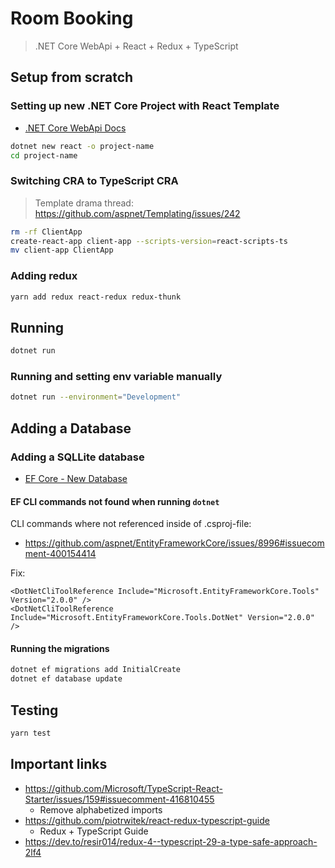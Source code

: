 # Room Booking 

> .NET Core WebApi + React + Redux + TypeScript

## Setup from scratch

### Setting up new .NET Core Project with React Template

* [.NET Core WebApi Docs](https://docs.microsoft.com/en-us/aspnet/core/client-side/spa/react?view=aspnetcore-2.1&tabs=visual-studio)

```bash
dotnet new react -o project-name
cd project-name
```

### Switching CRA to TypeScript CRA

> Template drama thread: https://github.com/aspnet/Templating/issues/242

```bash
rm -rf ClientApp
create-react-app client-app --scripts-version=react-scripts-ts
mv client-app ClientApp
```

### Adding redux

```bash
yarn add redux react-redux redux-thunk
```

## Running

```bash
dotnet run
```

### Running and setting env variable manually

```bash
dotnet run --environment="Development"
```

## Adding a Database

### Adding a SQLLite database

* [EF Core - New Database](https://docs.microsoft.com/sv-se/ef/core/get-started/aspnetcore/new-db?tabs=visual-studio)

#### EF CLI commands not found when running `dotnet`

CLI commands where not referenced inside of .csproj-file:

* https://github.com/aspnet/EntityFrameworkCore/issues/8996#issuecomment-400154414

Fix: 
```csproj
<DotNetCliToolReference Include="Microsoft.EntityFrameworkCore.Tools" Version="2.0.0" /> 
<DotNetCliToolReference Include="Microsoft.EntityFrameworkCore.Tools.DotNet" Version="2.0.0" />
```

#### Running the migrations

```bash
dotnet ef migrations add InitialCreate
dotnet ef database update
```


## Testing

```bash
yarn test
```

## Important links


* https://github.com/Microsoft/TypeScript-React-Starter/issues/159#issuecomment-416810455
  - Remove alphabetized imports
* https://github.com/piotrwitek/react-redux-typescript-guide
  - Redux + TypeScript Guide
* https://dev.to/resir014/redux-4--typescript-29-a-type-safe-approach-2lf4